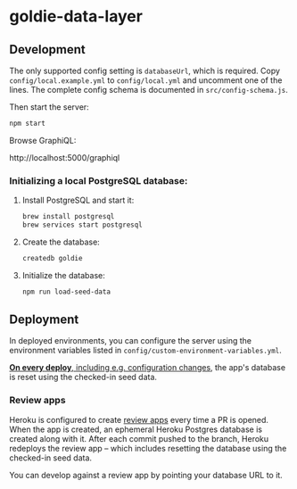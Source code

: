 # goldie-data-layer

## Development

The only supported config setting is `databaseUrl`, which is required. Copy
`config/local.example.yml` to `config/local.yml` and uncomment one of the
lines. The complete config schema is documented in `src/config-schema.js`.

Then start the server:

```sh
npm start
```

Browse GraphiQL:

http://localhost:5000/graphiql

### Initializing a local PostgreSQL database:

1. Install PostgreSQL and start it:
    ```sh
    brew install postgresql
    brew services start postgresql
    ```

2. Create the database:
    ```sh
    createdb goldie
    ```

3. Initialize the database:
    ```sh
    npm run load-seed-data
    ```

## Deployment

In deployed environments, you can configure the server using the environment
variables listed in `config/custom-environment-variables.yml`.

[**On every deploy**, including e.g. configuration changes][when], the app's
database is reset using the checked-in seed data.

[when]: https://devcenter.heroku.com/articles/release-phase#when-does-the-release-command-run

### Review apps

Heroku is configured to create [review apps][] every time a PR is opened.
When the app is created, an ephemeral Heroku Postgres database is created
along with it. After each commit pushed to the branch, Heroku redeploys the
review app &ndash; which includes resetting the database using the checked-in
seed data.

You can develop against a review app by pointing your database URL to it.

[review apps]: https://devcenter.heroku.com/articles/github-integration-review-apps
